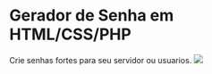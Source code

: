 # Gerador de Senha em HTML/CSS/PHP

Crie senhas fortes para seu servidor ou usuarios.
<img src="https://image.prntscr.com/image/QL2pstFiTv-kgnrNVyBSwQ.png">
